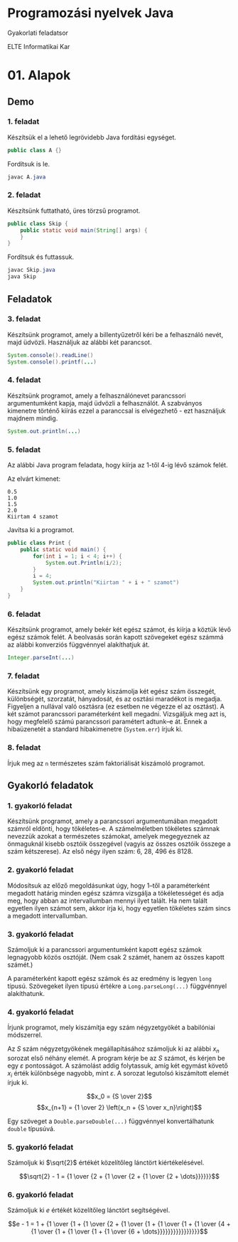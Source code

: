 # Programozási nyelvek Java

Gyakorlati feladatsor

ELTE Informatikai Kar

# 01. Alapok

## Demo

### 1. feladat

Készítsük el a lehető legrövidebb Java fordítási egységet.

```java
public class A {}
```

Fordítsuk is le.

```java
javac A.java
```

### 2. feladat

Készítsünk futtatható, üres törzsű programot.

```java
public class Skip {
    public static void main(String[] args) {
    }
}
```

Fordítsuk és futtassuk.

```java
javac Skip.java
java Skip
```

## Feladatok

### 3. feladat

Készítsünk programot, amely a billentyűzetről kéri be a felhasználó nevét, majd üdvözli. Használjuk az alábbi két parancsot.

```java
System.console().readLine()
System.console().printf(...)
```

### 4. feladat

Készítsünk programot, amely a felhasználónevet parancssori argumentumként kapja, majd üdvözli a felhasználót. A szabványos kimenetre történő kiírás ezzel a paranccsal is elvégezhető - ezt használjuk majdnem mindig.

```java
System.out.println(...)
```

### 5. feladat

Az alábbi Java program feladata, hogy kiírja az 1-től 4-ig lévő számok felét.

Az elvárt kimenet:

```
0.5
1.0
1.5
2.0
Kiirtam 4 szamot
```

Javítsa ki a programot.

```java
public class Print {
    public static void main() {
        for(int i = 1; i < 4; i++) {
            System.out.Println(i/2);
        }
        i = 4;
        System.out.println("Kiirtam " + i + " szamot")
    }
}
```

### 6. feladat

Készítsünk programot, amely bekér két egész számot, és kiírja a köztük lévő egész számok felét. A beolvasás során kapott szövegeket egész számmá az alábbi konverziós függvénnyel alakíthatjuk át.

```java
Integer.parseInt(...)
```

### 7. feladat

Készítsünk egy programot, amely kiszámolja két egész szám összegét, különbségét, szorzatát, hányadosát, és az osztási maradékot is megadja. Figyeljen a nullával való osztásra (ez esetben ne végezze el az osztást). A két számot parancssori paraméterként kell megadni. Vizsgáljuk meg azt is, hogy megfelelő számú parancssori paramétert adtunk–e át. Ennek a hibaüzenetét a standard hibakimenetre (`System.err`) írjuk ki.

### 8. feladat

Írjuk meg az `n` természetes szám faktoriálisát kiszámoló programot.

## Gyakorló feladatok

### 1. gyakorló feladat

Készítsünk programot, amely a parancssori argumentumában megadott számról eldönti, hogy tökéletes–e. A számelméletben tökéletes számnak nevezzük azokat a természetes számokat, amelyek megegyeznek az önmaguknál kisebb osztóik összegével (vagyis az összes osztóik összege a szám kétszerese). Az első négy ilyen szám: 6, 28, 496 és 8128.

### 2. gyakorló feladat

Módosítsuk az előző megoldásunkat úgy, hogy 1–től a paraméterként megadott határig minden egész számra vizsgálja a tökéletességet és adja meg, hogy abban az intervallumban mennyi ilyet talált. Ha nem talált egyetlen ilyen számot sem, akkor írja ki, hogy egyetlen tökéletes szám sincs a megadott intervallumban.

### 3. gyakorló feladat

Számoljuk ki a parancssori argumentumként kapott egész számok legnagyobb közös osztóját. (Nem csak 2 számét, hanem az összes kapott számét.)

A paraméterként kapott egész számok és az eredmény is legyen `long` típusú. Szövegeket ilyen típusú értékre a `Long.parseLong(...)` függvénnyel alakíthatunk.

### 4. gyakorló feladat

Írjunk programot, mely kiszámítja egy szám négyzetgyökét a babilóniai módszerrel.

Az $S$ szám négyzetgyökének megállapításához számoljuk ki az alábbi $x_n$ sorozat első néhány elemét. A program kérje be az $S$ számot, és kérjen be egy $\varepsilon$ pontosságot. A számolást addig folytassuk, amíg két egymást követő $x_i$ érték különbsége nagyobb, mint $\varepsilon$. A sorozat legutolsó kiszámított elemét írjuk ki.

$$x_0 = {S \over 2}$$ 
$$x_{n+1} = {1 \over 2} \left(x_n + {S \over x_n}\right)$$

Egy szöveget a `Double.parseDouble(...)` függvénnyel konvertálhatunk `double` típusúvá.

### 5. gyakorló feladat

Számoljuk ki $\sqrt{2}$ értékét közelítőleg lánctört kiértékelésével.

$$\sqrt{2} - 1 = {1 \over {2 + {1 \over {2 + {1 \over {2 + \dots}}}}}}$$

### 6. gyakorló feladat

Számoljuk ki $e$ értékét közelítőleg lánctört segítségével.

$$e - 1 = 1 + {1 \over {1 + {1 \over {2 + {1 \over {1 + {1 \over {1 + {1 \over {4 + {1 \over {1 + {1 \over {1 + {1 \over {6 + \dots}}}}}}}}}}}}}}}}$$

